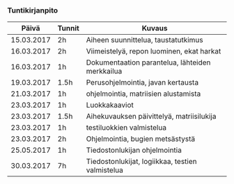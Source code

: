 ### Tuntikirjanpito
Päivä | Tunnit | Kuvaus
---------- | ----- | -----
15.03.2017 | 2h | Aiheen suunnittelua, taustatutkimus
16.03.2017 | 2h | Viimeistelyä, repon luominen, ekat harkat
16.03.2017 | 1h | Dokumentaation parantelua, lähteiden merkkailua
19.03.2017 | 1.5h | Perusohjelmointia, javan kertausta
21.03.2017 | 1h | ohjelmointia, matriisien alustamista
23.03.2017 | 1h | Luokkakaaviot
23.03.2017 | 1.5h | Aihekuvauksen päivittelyä, matriisilukija
23.03.2017 | 1h | testiluokkien valmistelua
23.03.2017 | 2h | Ohjelmointia, bugien metsästystä
25.05.2017 | 1h | Tiedostonlukijan ohjelmointia
30.03.2017 | 7h | Tiedostonlukijat, logiikkaa, testien valmistelua
